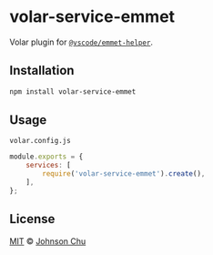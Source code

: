 # volar-service-emmet

Volar plugin for [`@vscode/emmet-helper`](https://github.com/microsoft/vscode-emmet-helper).

## Installation

```sh
npm install volar-service-emmet
```

## Usage

`volar.config.js`

```js
module.exports = {
	services: [
		require('volar-service-emmet').create(),
	],
};
```

## License

[MIT](LICENSE) © [Johnson Chu](https://github.com/johnsoncodehk)
